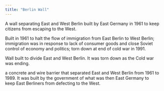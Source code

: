 ```yaml
---
title: "Berlin Wall"
---
```

A wall separating East and West Berlin built by East Germany in 1961 to keep citizens from escaping to the West.

Built in 1961 to halt the flow of immigration from East Berlin to West Berlin; immigration was in response to lack of consumer goods and close Soviet control of economy and politics; torn down at end of cold war in 1991.

Wall built to divide East and West Berlin. It was torn down as the Cold war was ending.

a concrete and wire barrier that separated East and West Berlin from 1961 to 1989. It was built by the government of what was then East Germany to keep East Berliners from defecting to the West.

